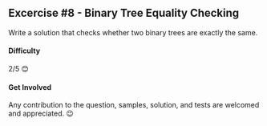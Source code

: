 ## Excercise #8 - Binary Tree Equality Checking

Write a solution that checks whether two binary trees are exactly the same.

#### Difficulty 
2/5 😊

#### Get Involved
Any contribution to the question, samples, solution, and tests are welcomed and appreciated. 😉
